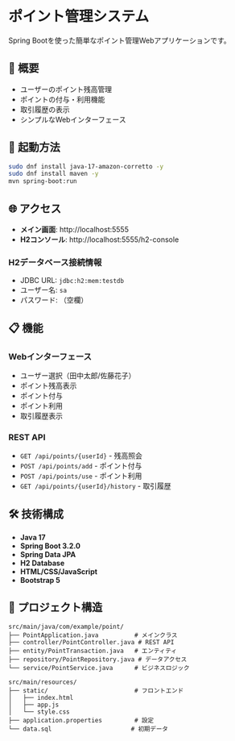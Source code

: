 # ポイント管理システム

Spring Bootを使った簡単なポイント管理Webアプリケーションです。

## 🎯 概要

- ユーザーのポイント残高管理
- ポイントの付与・利用機能
- 取引履歴の表示
- シンプルなWebインターフェース

## 🚀 起動方法

```bash
sudo dnf install java-17-amazon-corretto -y
sudo dnf install maven -y
mvn spring-boot:run
```

## 🌐 アクセス

- **メイン画面**: http://localhost:5555
- **H2コンソール**: http://localhost:5555/h2-console

### H2データベース接続情報
- JDBC URL: `jdbc:h2:mem:testdb`
- ユーザー名: `sa`
- パスワード: （空欄）

## 📋 機能

### Webインターフェース
- ユーザー選択（田中太郎/佐藤花子）
- ポイント残高表示
- ポイント付与
- ポイント利用
- 取引履歴表示

### REST API
- `GET /api/points/{userId}` - 残高照会
- `POST /api/points/add` - ポイント付与
- `POST /api/points/use` - ポイント利用
- `GET /api/points/{userId}/history` - 取引履歴

## 🛠 技術構成

- **Java 17**
- **Spring Boot 3.2.0**
- **Spring Data JPA**
- **H2 Database**
- **HTML/CSS/JavaScript**
- **Bootstrap 5**

## 📁 プロジェクト構造

```
src/main/java/com/example/point/
├── PointApplication.java          # メインクラス
├── controller/PointController.java # REST API
├── entity/PointTransaction.java   # エンティティ
├── repository/PointRepository.java # データアクセス
└── service/PointService.java      # ビジネスロジック

src/main/resources/
├── static/                        # フロントエンド
│   ├── index.html
│   ├── app.js
│   └── style.css
├── application.properties         # 設定
└── data.sql                      # 初期データ
```

